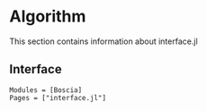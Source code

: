 # Algorithm

This section contains information about interface.jl

## Interface

```@autodocs
Modules = [Boscia]
Pages = ["interface.jl"]
```


